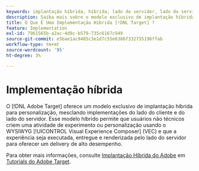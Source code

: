 ```yaml
---
keywords: implantação híbrida, híbrida, lado do servidor, lado do servidor, lado do servidor, lado do cliente, lado do cliente, lado do cliente, implementação híbrida, implantação híbrida0
description: Saiba mais sobre o modelo exclusivo de implantação híbrida do  [!DNL Adobe Target] para personalização, mesclando implementações do lado do cliente e do lado do servidor.
title: O Que É Uma Implementação Híbrida [!DNL Target] ?
feature: Implementation
exl-id: 7961565b-a2ac-4d9c-b579-735c6167c949
source-git-commit: e5bae1ac9485c3e1d7c55e6386f332755196ffab
workflow-type: tm+mt
source-wordcount: '95'
ht-degree: 3%

---
```


# Implementação híbrida

O [!DNL Adobe Target] oferece um modelo exclusivo de implantação híbrida para personalização, mesclando implementações do lado do cliente e do lado do servidor. Esse modelo híbrido permite que usuários não técnicos criem uma atividade de experimento ou personalização usando o WYSIWYG [!UICONTROL Visual Experience Composer] (VEC) e que a experiência seja executada, entregue e renderizada pelo lado do servidor para oferecer um delivery de alto desempenho.

Para obter mais informações, consulte [Implantação Híbrida do Adobe](https://experienceleague.adobe.com/docs/target-learn/tutorials/implementation/hybrid-deployment.html) em [Tutorials do Adobe Target](https://experienceleague.adobe.com/docs/target-learn/tutorials/overview.html?lang=pt-BR).
